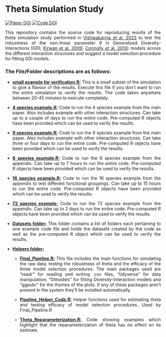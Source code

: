 
<!-- README.md is generated from README.Rmd. Please edit that file -->
<style>
body {
text-align: justify}
</style>

# Theta Simulation Study

<!-- badges: start -->

[![Paper
DOI](https://img.shields.io/badge/Paper_DOI-10.1007/s10651--023--00563--w-green)](https://doi.org/10.1007/s10651-023-00563-w)
[![Code
DOI](https://img.shields.io/badge/Code_DOI-10.5281/zenodo.10827269-blue)](https://doi.org/10.5281/zenodo.10827269)
<!-- badges: end -->

This repository contains the source code for reproducing results of the
theta simulation study performed in [Vishwakarma et
al. 2023](https://doi.org/10.1007/s10651-023-00563-w) to test the
robustness of the non-linear parameter $\theta$ in Generalized
Diversity-Interactions (GDI; [Kirwan et
al. 2009](https://doi.org/10.1890/08-1684.1); [Connolly et
al. 2013](https://doi.org/10.1111/1365-2745.12052)) models across the
different interaction structures and suggest a model selection procedure
for fitting GDI models.

### The File/Folder descriptions are as follows:

- <u>**small example for verification.R:**</u> This is a small subset of
  the simulation to give a flavour of the results. Execute this file if
  you don’t want to run the entire simulation to verify the results. The
  code takes anywhere between 20-45 minutes to execute completely.

- <u>**4 species example.R:**</u> Code to run the 4 species example from
  the main paper. Also includes example with other interaction
  structures. Can take up to a couple of days to run the entire code.
  Pre-computed R objects have been provided which can be used to verify
  the results.

- <u>**9 species example.R:**</u> Code to run the 9 species example from
  the main paper. Also includes example with other interaction
  structures. Can take three or four days to run the entire code.
  Pre-computed R objects have been provided which can be used to verify
  the results.

- <u>**6 species example.R:**</u> Code to run the 6 species example from
  the appendix. Can take up to 7 hours to run the entire code.
  Pre-computed R objects have been provided which can be used to verify
  the results.

- <u>**16 species example.R:**</u> Code to run the 16 species example
  from the appendix to test different functional groupings. Can take up
  to 15 hours to run the entire code. Pre-computed R objects have been
  provided which can be used to verify the results.

- <u>**72 species example:**</u> Code to run the 72 species example from
  the appendix. Can take up to 2 days to run the entire code.
  Pre-computed R objects have been provided which can be used to verify
  the results.

- <u>**Datasets folder:**</u> This folder contains a list of folders
  each pertaining to one example code file and holds the datasets
  created by the code as well as the pre-computed R object which can be
  used to verify the results.

- <u>**Helpers folder:**</u>

  - <u>**Final_Pipeline.R:**</u> This file includes the main functions
    for simulating the raw data, testing the robustness of theta and the
    efficacy of the three model selection procedures. The main packages
    used are “readr” for reading and writing .csv files, “tidyverse” for
    data manipulation, “DImodels” for fitting Diversity-Interaction
    models and “ggpubr” for the themes of the plots. If any of these
    packages aren’t present in the system they’ll be installed
    automatically.

  - <u>**Pipeline_Helper_Code.R:**</u> Helper functions used for
    estimating theta and testing efficacy of model selection procedures.
    Used by Final_Pipeline.R

  - <u>**Theta_Reparameterization.R:**</u> Code showing examples which
    highlight that the reparameterization of theta has no effect on its
    estimate.

